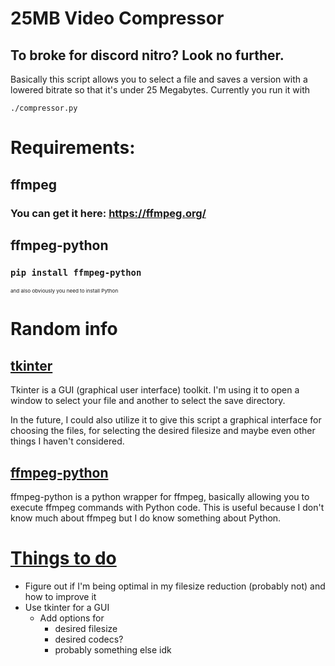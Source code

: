 # 25MB Video Compressor

## To broke for discord nitro? Look no further.
Basically this script allows you to select a file and saves a version with a lowered bitrate so that it's under 25 Megabytes. Currently you run it with

`./compressor.py`


# Requirements:
## ffmpeg
### You can get it here: https://ffmpeg.org/


## ffmpeg-python
### `pip install ffmpeg-python`

<sub><sub><sub>and also obviously you need to install Python</sub></sub></sub>
# Random info

## [tkinter](https://docs.python.org/3/library/tkinter.html)
Tkinter is a GUI (graphical user interface) toolkit. I'm using it to open a window to select your file and another to select the save directory. 

In the future, I could also utilize it to give this script a graphical interface for choosing the files, for selecting the desired filesize and maybe even other things I haven't considered.

## [ffmpeg-python](https://github.com/kkroening/ffmpeg-python)
ffmpeg-python is a python wrapper for ffmpeg, basically allowing you to execute ffmpeg commands with Python code. This is useful because I don't know much about ffmpeg but I do know something about Python.

# [Things to do](https://www.youtube.com/watch?v=GBMSMovYDSw)
- Figure out if I'm being optimal in my filesize reduction (probably not) and how to improve it
- Use tkinter for a GUI
    - Add options for 
        - desired filesize
        - desired codecs?
        - probably something else idk